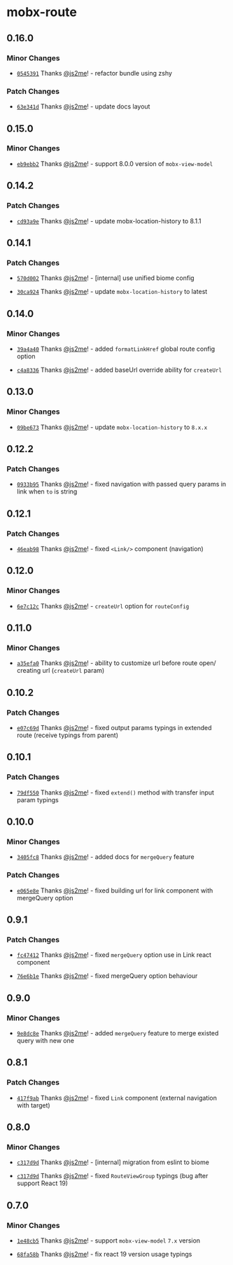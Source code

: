 # mobx-route

## 0.16.0

### Minor Changes

- [`0545391`](https://github.com/js2me/mobx-route/commit/0545391fcc780cb14ca27205ed4b17556fd33f27) Thanks [@js2me](https://github.com/js2me)! - refactor bundle using zshy

### Patch Changes

- [`63e341d`](https://github.com/js2me/mobx-route/commit/63e341d84ab7d9fe4f3a90349d7c13534ce190ca) Thanks [@js2me](https://github.com/js2me)! - update docs layout

## 0.15.0

### Minor Changes

- [`eb9ebb2`](https://github.com/js2me/mobx-route/commit/eb9ebb246546733f8ac3de4692430a16e7fc195a) Thanks [@js2me](https://github.com/js2me)! - support 8.0.0 version of `mobx-view-model`

## 0.14.2

### Patch Changes

- [`cd93a9e`](https://github.com/js2me/mobx-route/commit/cd93a9e7620bb0cbe7c865c4f33f178d796fe193) Thanks [@js2me](https://github.com/js2me)! - update mobx-location-history to 8.1.1

## 0.14.1

### Patch Changes

- [`570d002`](https://github.com/js2me/mobx-route/commit/570d002d654f4b0e8d2a7fa0e1de6dc947890dd5) Thanks [@js2me](https://github.com/js2me)! - [internal] use unified biome config

- [`30ca924`](https://github.com/js2me/mobx-route/commit/30ca924e5e74d3555fee0bb4527b8e4988b3bc39) Thanks [@js2me](https://github.com/js2me)! - update `mobx-location-history` to latest

## 0.14.0

### Minor Changes

- [`39a4a40`](https://github.com/js2me/mobx-route/commit/39a4a40be52464d7adf158d1ffe582ba9ddca2ba) Thanks [@js2me](https://github.com/js2me)! - added `formatLinkHref` global route config option

- [`c4a8336`](https://github.com/js2me/mobx-route/commit/c4a8336ed044723b52a8fa50aec72b0d2fea87d2) Thanks [@js2me](https://github.com/js2me)! - added baseUrl override ability for `createUrl`

## 0.13.0

### Minor Changes

- [`09be673`](https://github.com/js2me/mobx-route/commit/09be6735ab62a8406debde37bdfefd9ac5b085c1) Thanks [@js2me](https://github.com/js2me)! - update `mobx-location-history` to `8.x.x`

## 0.12.2

### Patch Changes

- [`0933b95`](https://github.com/js2me/mobx-route/commit/0933b9543d76a2f87f9c5ee316963920a1ada9b7) Thanks [@js2me](https://github.com/js2me)! - fixed navigation with passed query params in link when `to` is string

## 0.12.1

### Patch Changes

- [`46eab98`](https://github.com/js2me/mobx-route/commit/46eab98fa76cf7a05f2a4152b2f518ff97551c41) Thanks [@js2me](https://github.com/js2me)! - fixed `<Link/>` component (navigation)

## 0.12.0

### Minor Changes

- [`6e7c12c`](https://github.com/js2me/mobx-route/commit/6e7c12c234169eb9b1735652ad32e0212ca2034f) Thanks [@js2me](https://github.com/js2me)! - `createUrl` option for `routeConfig`

## 0.11.0

### Minor Changes

- [`a35efa0`](https://github.com/js2me/mobx-route/commit/a35efa0384bb17528cc163dc88ee22fee484359f) Thanks [@js2me](https://github.com/js2me)! - ability to customize url before route open/ creating url (`createUrl` param)

## 0.10.2

### Patch Changes

- [`e07c69d`](https://github.com/js2me/mobx-route/commit/e07c69de568fd0145504c1f52670163b1079d317) Thanks [@js2me](https://github.com/js2me)! - fixed output params typings in extended route (receive typings from parent)

## 0.10.1

### Patch Changes

- [`79df550`](https://github.com/js2me/mobx-route/commit/79df55031aaebd38e30ee00df6674421ab349bdd) Thanks [@js2me](https://github.com/js2me)! - fixed `extend()` method with transfer input param typings

## 0.10.0

### Minor Changes

- [`3405fc8`](https://github.com/js2me/mobx-route/commit/3405fc8aae294338b0efe2d25ccb5f432fda6896) Thanks [@js2me](https://github.com/js2me)! - added docs for `mergeQuery` feature

### Patch Changes

- [`e065e8e`](https://github.com/js2me/mobx-route/commit/e065e8e5eaaa2306aedd5f2504ad271d4e35ce3b) Thanks [@js2me](https://github.com/js2me)! - fixed building url for link component with mergeQuery option

## 0.9.1

### Patch Changes

- [`fc47412`](https://github.com/js2me/mobx-route/commit/fc4741200e0a1376e70db59173bfdf853adacdff) Thanks [@js2me](https://github.com/js2me)! - fixed `mergeQuery` option use in Link react component

- [`76e6b1e`](https://github.com/js2me/mobx-route/commit/76e6b1e10a6e1d89cab2362ebaee08f12308b695) Thanks [@js2me](https://github.com/js2me)! - fixed mergeQuery option behaviour

## 0.9.0

### Minor Changes

- [`9e8dc8e`](https://github.com/js2me/mobx-route/commit/9e8dc8ed88a79bad25f0f06a40abb37bc5ab4a85) Thanks [@js2me](https://github.com/js2me)! - added `mergeQuery` feature to merge existed query with new one

## 0.8.1

### Patch Changes

- [`417f9ab`](https://github.com/js2me/mobx-route/commit/417f9ab6925f71069e6cef01d1dd80ba0c8ae7d8) Thanks [@js2me](https://github.com/js2me)! - fixed `Link` component (external navigation with target)

## 0.8.0

### Minor Changes

- [`c317d9d`](https://github.com/js2me/mobx-route/commit/c317d9dcff60b88d46516afedd10aacd8ee0315d) Thanks [@js2me](https://github.com/js2me)! - [internal] migration from eslint to biome

- [`c317d9d`](https://github.com/js2me/mobx-route/commit/c317d9dcff60b88d46516afedd10aacd8ee0315d) Thanks [@js2me](https://github.com/js2me)! - fixed `RouteViewGroup` typings (bug after support React 19)

## 0.7.0

### Minor Changes

- [`1e48cb5`](https://github.com/js2me/mobx-route/commit/1e48cb51106fdb1e4c5154f79d1a19bf5e838bab) Thanks [@js2me](https://github.com/js2me)! - support `mobx-view-model` `7.x` version

- [`68fa58b`](https://github.com/js2me/mobx-route/commit/68fa58b81ce1b6edde299dccfcbeb69dd32b8f63) Thanks [@js2me](https://github.com/js2me)! - fix react 19 version usage typings
